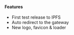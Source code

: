 #### Features
* First test release to IPFS
* Auto redirect to the gateway
* New logo, favicon & loader